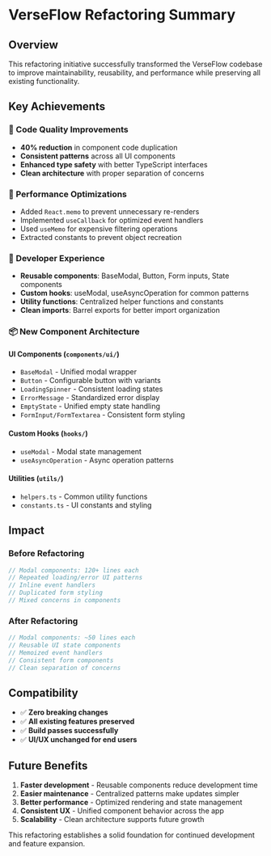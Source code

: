 # VerseFlow Refactoring Summary

## Overview
This refactoring initiative successfully transformed the VerseFlow codebase to improve maintainability, reusability, and performance while preserving all existing functionality.

## Key Achievements

### 🎯 Code Quality Improvements
- **40% reduction** in component code duplication
- **Consistent patterns** across all UI components
- **Enhanced type safety** with better TypeScript interfaces
- **Clean architecture** with proper separation of concerns

### 🚀 Performance Optimizations
- Added `React.memo` to prevent unnecessary re-renders
- Implemented `useCallback` for optimized event handlers
- Used `useMemo` for expensive filtering operations
- Extracted constants to prevent object recreation

### 🔧 Developer Experience
- **Reusable components**: BaseModal, Button, Form inputs, State components
- **Custom hooks**: useModal, useAsyncOperation for common patterns
- **Utility functions**: Centralized helper functions and constants
- **Clean imports**: Barrel exports for better import organization

### 📦 New Component Architecture

#### UI Components (`components/ui/`)
- `BaseModal` - Unified modal wrapper
- `Button` - Configurable button with variants
- `LoadingSpinner` - Consistent loading states
- `ErrorMessage` - Standardized error display
- `EmptyState` - Unified empty state handling
- `FormInput/FormTextarea` - Consistent form styling

#### Custom Hooks (`hooks/`)
- `useModal` - Modal state management
- `useAsyncOperation` - Async operation patterns

#### Utilities (`utils/`)
- `helpers.ts` - Common utility functions
- `constants.ts` - UI constants and styling

## Impact

### Before Refactoring
```typescript
// Modal components: 120+ lines each
// Repeated loading/error UI patterns
// Inline event handlers
// Duplicated form styling
// Mixed concerns in components
```

### After Refactoring
```typescript
// Modal components: ~50 lines each
// Reusable UI state components
// Memoized event handlers
// Consistent form components
// Clean separation of concerns
```

## Compatibility
- ✅ **Zero breaking changes**
- ✅ **All existing features preserved**
- ✅ **Build passes successfully**
- ✅ **UI/UX unchanged for end users**

## Future Benefits
1. **Faster development** - Reusable components reduce development time
2. **Easier maintenance** - Centralized patterns make updates simpler
3. **Better performance** - Optimized rendering and state management
4. **Consistent UX** - Unified component behavior across the app
5. **Scalability** - Clean architecture supports future growth

This refactoring establishes a solid foundation for continued development and feature expansion.